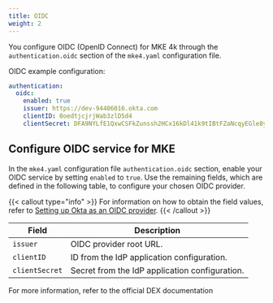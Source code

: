 ```yaml
---
title: OIDC
weight: 2
---
```


You configure OIDC (OpenID Connect) for MKE 4k through the `authentication.oidc`
section of the `mke4.yaml` configuration file.

OIDC example configuration:

```yaml
authentication:
  oidc:
    enabled: true
    issuer: https://dev-94406016.okta.com
    clientID: 0oedtjcjrjWab3zlD5d4
    clientSecret: DFA9NYLfE1QxwCSFkZunssh2HCx16kDl41k9tIBtFZaNcqyEGle8yZPtMBesyomD
```

## Configure OIDC service for MKE

In the `mke4.yaml` configuration file `authentication.oidc` section, enable your
OIDC service by setting `enabled` to `true`. Use the remaining fields, which
are defined in the following table, to configure your chosen OIDC provider.

{{< callout type="info" >}}
For information on how to obtain the field values, refer to [Setting up Okta as an OIDC provider](../../../tutorials/authentication-provider-setup/setting-up-okta-as-an-oidc-provider).
{{< /callout >}}

| Field          | Description                                                          |
| -------------- | -------------------------------------------------------------------- |
| `issuer`       | OIDC provider root URL.                                              |
| `clientID`     | ID from the IdP application configuration.                           |
| `clientSecret` | Secret from the IdP application configuration.                       |

For more information, refer to the official DEX documentation
